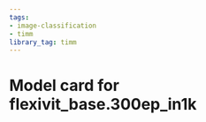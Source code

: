 ```yaml
---
tags:
- image-classification
- timm
library_tag: timm
---
```

# Model card for flexivit_base.300ep_in1k